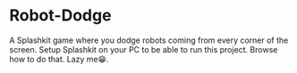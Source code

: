 # Robot-Dodge
A Splashkit game where you dodge robots coming from every corner of the screen. Setup Splashkit on your PC to be able to run this project. Browse how to do that. Lazy me😁.

